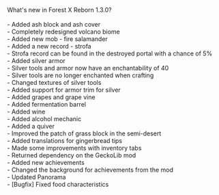 What's new in Forest X Reborn 1.3.0?<br />
<br /> - Added ash block and ash cover
<br /> - Completely redesigned volcano biome
<br /> - Added new mob - fire salamander
<br /> - Added a new record - strofa
<br /> - Strofa record can be found in the destroyed portal with a chance of 5%
<br /> - Added silver armor
<br /> - Silver tools and armor now have an enchantability of 40
<br /> - Silver tools are no longer enchanted when crafting
<br /> - Changed textures of silver tools
<br /> - Added support for armor trim for silver
<br /> - Added grapes and grape vine
<br /> - Added fermentation barrel
<br /> - Added wine
<br /> - Added alcohol mechanic
<br /> - Added a quiver
<br /> - Improved the patch of grass block in the semi-desert
<br /> - Added translations for gingerbread tips
<br /> - Made some improvements with inventory tabs
<br /> - Returned dependency on the GeckoLib mod
<br /> - Added new achievements
<br /> - Changed the background for achievements from the mod
<br /> - Updated Panorama
<br /> - [Bugfix] Fixed food characteristics
